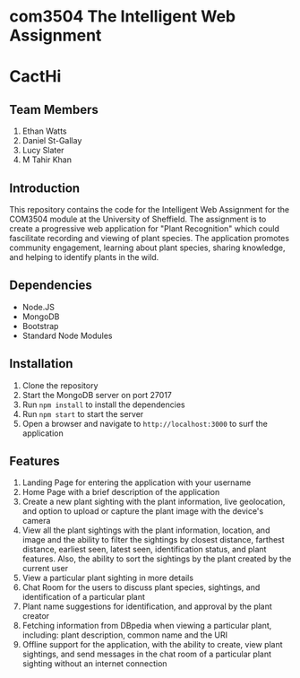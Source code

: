 # com3504 The Intelligent Web Assignment
#  CactHi

## Team Members
1. Ethan Watts
2. Daniel St-Gallay
3. Lucy Slater
4. M Tahir Khan

## Introduction
This repository contains the code for the Intelligent Web Assignment for the COM3504 module at the University of Sheffield. The assignment is to create a progressive web application for "Plant Recognition" which could fascilitate recording and viewing of plant species. The application promotes community engagement, learning about plant species, sharing knowledge, and helping to identify plants in the wild.

## Dependencies
* Node.JS
* MongoDB
* Bootstrap
* Standard Node Modules

## Installation
1. Clone the repository
2. Start the MongoDB server on port 27017
2. Run `npm install` to install the dependencies
3. Run `npm start` to start the server
4. Open a browser and navigate to `http://localhost:3000` to surf the application

## Features
1. Landing Page for entering the application with your username
2. Home Page with a brief description of the application
3. Create a new plant sighting with the plant information, live geolocation, and option to upload or capture the plant image with the device's camera
4. View all the plant sightings with the plant information, location, and image and the ability to filter the sightings by closest distance, farthest distance, earliest seen, latest seen, identification status, and plant features. Also, the ability to sort the sightings by the plant created by the current user
5. View a particular plant sighting in more details
6. Chat Room for the users to discuss plant species, sightings, and identification of a particular plant
7. Plant name suggestions for identification, and approval by the plant creator
8. Fetching information from DBpedia when viewing a particular plant, including: plant description, common name and the URI
9. Offline support for the application, with the ability to create, view plant sightings, and send messages in the chat room of a particular plant sighting without an internet connection
